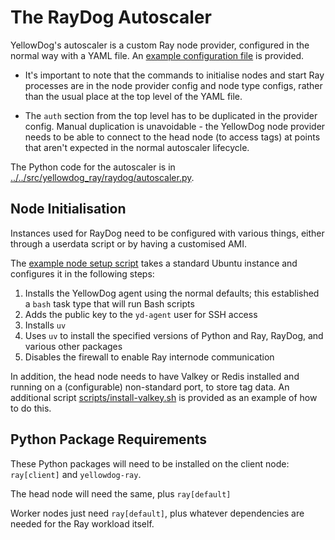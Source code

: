 # The RayDog Autoscaler

YellowDog's autoscaler is a custom Ray node provider, configured in the normal way with a YAML file. An [example configuration file](raydog.yaml) is provided.

- It's important to note that the commands to initialise nodes and start Ray processes are in the node provider config and node type configs, rather than the usual place at the top level of the YAML file.

- The `auth` section from the top level has to be duplicated in the provider config. Manual duplication is unavoidable - the YellowDog node provider needs to be able to connect to the head node (to access tags) at points that aren't expected in the normal autoscaler lifecycle.

The Python code for the autoscaler is in [../../src/yellowdog_ray/raydog/autoscaler.py](../../src/yellowdog_ray/raydog/autoscaler.py).

## Node Initialisation

Instances used for RayDog need to be configured with various things, either through a userdata script or by having a customised AMI.

The [example node setup script](scripts/example-node-setup.sh) takes a standard Ubuntu instance and configures it in the following steps:

1. Installs the YellowDog agent using the normal defaults; this established a `bash` task type that will run Bash scripts
2. Adds the public key to the `yd-agent` user for SSH access
3. Installs `uv`
4. Uses `uv` to install the specified versions of Python and Ray, RayDog, and various other packages
5. Disables the firewall to enable Ray internode communication

In addition, the head node needs to have Valkey or Redis installed and running on a (configurable) non-standard port, to store tag data. An additional script [scripts/install-valkey.sh](scripts/install-valkey.sh) is provided as an example of how to do this.

## Python Package Requirements

These Python packages will need to be installed on the client node: `ray[client]` and `yellowdog-ray`.

The head node will need the same, plus `ray[default]` 

Worker nodes just need `ray[default]`, plus whatever dependencies are needed for the Ray workload itself.
